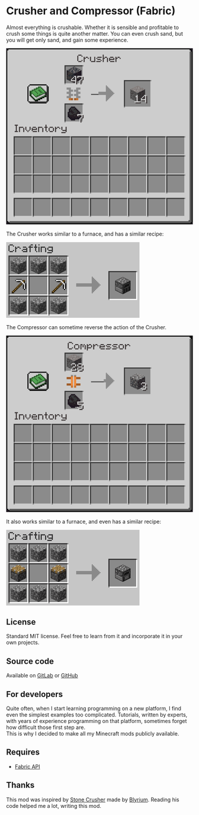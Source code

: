 # Crusher and Compressor (Fabric)

Almost everything is crushable. Whether it is sensible and profitable to crush some things is quite another matter.
You can even crush sand, but you will get only sand, and gain some experience.

![Screenshot](./images/screenshot1.png "Crusher screenshot")

The Crusher works similar to a furnace, and has a similar recipe:

![Crusher recipe](./images/crusher_recipe.png "Crusher recipe")

The Compressor can sometime reverse the action of the Crusher.

![Screenshot](./images/screenshot2.png "Compressor screenshot")

It also works similar to a furnace, and even has a similar recipe:

![Compressor recipe](./images/compressor_recipe.png "Compressor recipe")


## License

Standard MIT license. Feel free to learn from it and incorporate it in your own projects.


## Source code

Available on [GitLab](https://gitlab.com/pintergabor/crusher.git) or [GitHub](https://github.com/pinter-gabor-at/crusher.git)


## For developers

Quite often, when I start learning programming on a new platform, I find even the simplest examples too complicated.
Tutorials, written by experts, with years of experience programming on that platform, sometimes forget how difficult those first step are.  
This is why I decided to make all my Minecraft mods publicly available.


## Requires
- [Fabric API](https://modrinth.com/mod/fabric-api)


## Thanks

This mod was inspired by [Stone Crusher](https://modrinth.com/mod/stone-crusher) made by [Blyrium](https://modrinth.com/user/Blyrium).
Reading his code helped me a lot, writing this mod.
